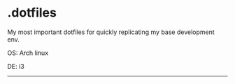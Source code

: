 # .dotfiles

My most important dotfiles for quickly replicating my base development env.

OS: Arch linux

DE: i3

---
